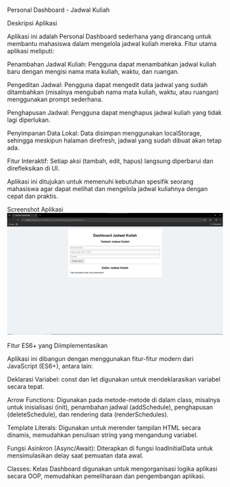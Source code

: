Personal Dashboard - Jadwal Kuliah

Deskripsi Aplikasi

Aplikasi ini adalah Personal Dashboard sederhana yang dirancang untuk membantu mahasiswa dalam mengelola jadwal kuliah mereka. Fitur utama aplikasi meliputi:

Penambahan Jadwal Kuliah: Pengguna dapat menambahkan jadwal kuliah baru dengan mengisi nama mata kuliah, waktu, dan ruangan.

Pengeditan Jadwal: Pengguna dapat mengedit data jadwal yang sudah ditambahkan (misalnya mengubah nama mata kuliah, waktu, atau ruangan) menggunakan prompt sederhana.

Penghapusan Jadwal: Pengguna dapat menghapus jadwal kuliah yang tidak lagi diperlukan.

Penyimpanan Data Lokal: Data disimpan menggunakan localStorage, sehingga meskipun halaman direfresh, jadwal yang sudah dibuat akan tetap ada.

Fitur Interaktif: Setiap aksi (tambah, edit, hapus) langsung diperbarui dan direfleksikan di UI.

Aplikasi ini ditujukan untuk memenuhi kebutuhan spesifik seorang mahasiswa agar dapat melihat dan mengelola jadwal kuliahnya dengan cepat dan praktis.


Screenshot Aplikasi
![alt text](image.png)


Fitur ES6+ yang Diimplementasikan

Aplikasi ini dibangun dengan menggunakan fitur-fitur modern dari JavaScript (ES6+), antara lain:

Deklarasi Variabel: const dan let digunakan untuk mendeklarasikan variabel secara tepat.

Arrow Functions: Digunakan pada metode-metode di dalam class, misalnya untuk inisialisasi (init), penambahan jadwal (addSchedule), penghapusan (deleteSchedule), dan rendering data (renderSchedules).

Template Literals: Digunakan untuk merender tampilan HTML secara dinamis, memudahkan penulisan string yang mengandung variabel.

Fungsi Asinkron (Async/Await): Diterapkan di fungsi loadInitialData untuk mensimulasikan delay saat pemuatan data awal.

Classes: Kelas Dashboard digunakan untuk mengorganisasi logika aplikasi secara OOP, memudahkan pemeliharaan dan pengembangan aplikasi.
